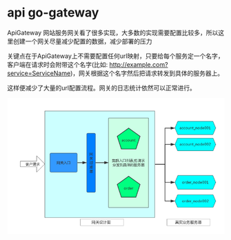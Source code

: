 # **api go-gateway**

ApiGateway 网站服务网关看了很多实现，大多数的实现需要配置比较多，所以这里创建一个网关尽量减少配置的数据，减少部署的压力

关键点在于ApiGateway上不需要配置任何url映射，只要给每个服务定一个名字，客户端在请求时会附带这个名字(比如: http://example.com?service=ServiceName)，网关根据这个名字然后把请求转发到具体的服务器上。

这样便减少了大量的url配置流程。网关的日志统计依然可以正常进行。

![api](imgs/api_gateway.png)
